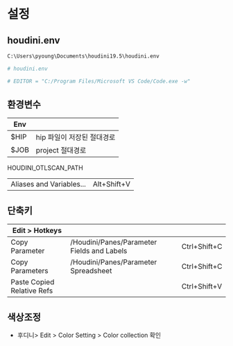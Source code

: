 # 설정

## houdini.env

``` txt
C:\Users\pyoung\Documents\houdini19.5\houdini.env
```

``` ini
# houdini.env

# EDITOR = "C:/Program Files/Microsoft VS Code/Code.exe -w"
```


## 환경변수

| Env  |                            |
| ---- | -------------------------- |
| $HIP | hip 파일이 저장된 절대경로 |
| $JOB | project 절대경로           |
HOUDINI_OTLSCAN_PATH

|                          |             |
| ------------------------ | ----------- |
| Aliases and Variables... | Alt+Shift+V |


## 단축키

| Edit > Hotkeys             |                                            |              |
| -------------------------- | ------------------------------------------ | ------------ |
| Copy Parameter             | /Houdini/Panes/Parameter Fields and Labels | Ctrl+Shift+C |
| Copy Parameters            | /Houdini/Panes/Parameter Spreadsheet       | Ctrl+Shift+C |
| Paste Copied Relative Refs |                                            | Ctrl+Shift+V |


## 색상조정

- 후디니> Edit > Color Setting > Color collection 확인
